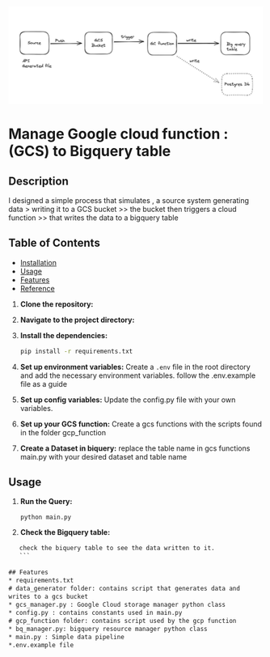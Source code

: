 ![alt text](image.png)

# Manage Google cloud function : (GCS) to Bigquery table


## Description
I designed a simple process that simulates , a source system generating data > writing it to a GCS bucket >> the bucket then triggers a cloud function >> that writes the data to a bigquery table

## Table of Contents
- [Installation](#installation)
- [Usage](#usage)
- [Features](#features)
- [Reference](#reference)

1. **Clone the repository:**
    

2. **Navigate to the project directory:**
   

3. **Install the dependencies:**
    ```bash
    pip install -r requirements.txt
    ```

4. **Set up environment variables:**
    Create a `.env` file in the root directory and add the necessary environment variables. follow the .env.example file as a guide

5. **Set up config variables:**
    Update the config.py file with your own variables.

6. **Set up your GCS function:**
    Create a gcs functions with the scripts found in the folder gcp_function

7.  **Create a Dataset in biquery:**
    replace the table name in gcs functions main.py with your desired dataset and table name
## Usage

1. **Run the Query:**
    ```
    python main.py
    ```
2. **Check the Bigquery table:**
 ```
    check the biquery table to see the data written to it.
    ```

## Features
* requirements.txt
# data_generator folder: contains script that generates data and writes to a gcs bucket
* gcs_manager.py : Google Cloud storage manager python class
* config.py : contains constants used in main.py 
# gcp_function folder: contains script used by the gcp function
* bq_manager.py: bigquery resource manager python class
* main.py : Simple data pipeline
*.env.example file


